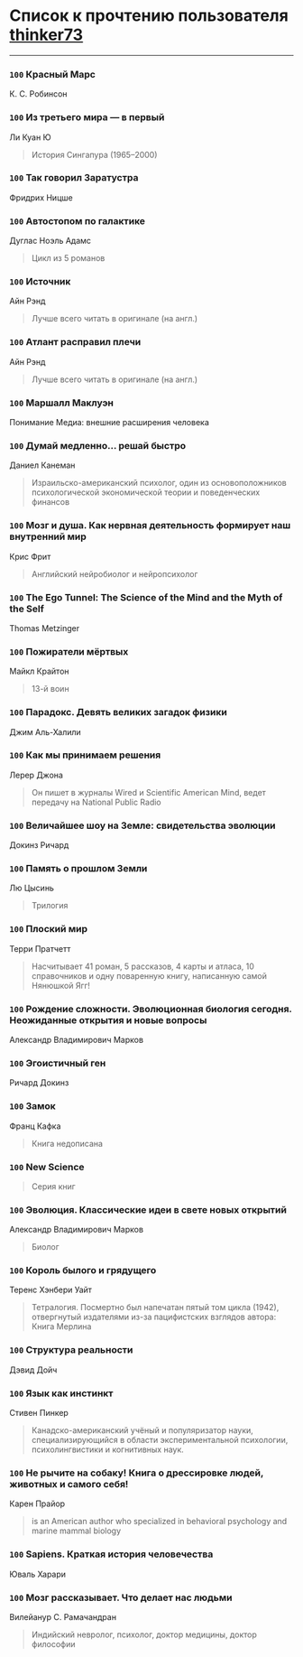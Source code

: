 # Список к прочтению пользователя [thinker73](http://openid.yandex.ru/thinker73/)
---

### `100` Красный Марс
К. С. Робинсон

### `100` Из третьего мира — в первый
Ли Куан Ю
> История Сингапура (1965–2000)

### `100` Так говорил Заратустра
Фридрих Ницше

### `100` Автостопом по галактике
Дуглас Ноэль Адамс
> Цикл из 5 романов

### `100` Источник
Айн Рэнд
> Лучше всего читать в оригинале (на англ.)

### `100` Атлант расправил плечи
Айн Рэнд
> Лучше всего читать в оригинале (на англ.)

### `100` Маршалл Маклуэн
Понимание Медиа: внешние расширения человека

### `100` Думай медленно… решай быстро
Даниел Канеман
> Израильско-американский психолог, один из основоположников психологической экономической теории и поведенческих финансов

### `100` Мозг и душа. Как нервная деятельность формирует наш внутренний мир
Крис Фрит
> Английский нейробиолог и нейропсихолог

### `100` The Ego Tunnel: The Science of the Mind and the Myth of the Self
Thomas Metzinger

### `100` Пожиратели мёртвых
Майкл Крайтон
> 13-й воин

### `100` Парадокс. Девять великих загадок физики
Джим Аль-Халили

### `100` Как мы принимаем решения
Лерер Джона
> Он пишет в журналы Wired и Scientific American Mind, ведет передачу на National Public Radio

### `100` Величайшее шоу на Земле: свидетельства эволюции
Докинз Ричард

### `100` Память о прошлом Земли
Лю Цысинь
> Трилогия

### `100` Плоский мир
Терри Пратчетт
> Насчитывает 41 роман, 5 рассказов, 4 карты и атласа, 10 справочников и одну поваренную книгу, написанную самой Нянюшкой Ягг!

### `100` Рождение сложности. Эволюционная биология сегодня. Неожиданные открытия и новые вопросы
Александр Владимирович Марков

### `100` Эгоистичный ген
Ричард Докинз

### `100` Замок
Франц Кафка
> Книга недописана

### `100` New Science
> Серия книг

### `100` Эволюция. Классические идеи в свете новых открытий
Александр Владимирович Марков
> Биолог

### `100` Король былого и грядущего
Теренс Хэнбери Уайт
> Тетралогия. 
> Посмертно был напечатан пятый том цикла (1942), отвергнутый издателями из-за пацифистских взглядов автора: Книга Мерлина

### `100` Структура реальности
Дэвид Дойч

### `100` Язык как инстинкт
Стивен Пинкер
> Канадско-американский учёный и популяризатор науки, специализирующийся в области экспериментальной психологии, психолингвистики и когнитивных наук.

### `100` Не рычите на собаку! Книга о дрессировке людей, животных и самого себя!
Карен Прайор
> is an American author who specialized in behavioral psychology and marine mammal biology

### `100` Sapiens. Краткая история человечества
Юваль Харари

### `100` Мозг рассказывает. Что делает нас людьми
Вилейанур С. Рамачандран
> Индийский невролог, психолог, доктор медицины, доктор философии

